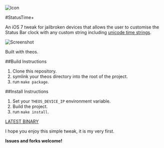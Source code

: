 ![Icon](http://cl.ly/image/1r1E3l3a1R2Z/AppIcon72x72@2x.png)

#StatusTime+

An iOS 7 tweak for jailbroken devices that allows the user to customise the Status Bar clock with any custom string including [unicode time strings](http://www.unicode.org/reports/tr35/tr35-25.html#Date_Format_Patterns).

![Screenshot](http://cl.ly/image/2F0H3Y3O3B2W/IMG_1662.PNG)

Built with theos.

##Build Instructions

1. Clone this repository.
2. symlink your theos directory into the root of the project.
3. run ```make package```.

##Install Instructions
1. Set your ```THEOS_DEVICE_IP``` environment variable.
2. Build the project.
2. run ```make install```.

[LATEST BINARY](http://cl.ly/TrYr/download/com.lkemitchll.statustime%2B_0.0.8-1_iphoneos-arm.deb)

I hope you enjoy this simple tweak, it is my very first.

**Issues and forks welcome!**
